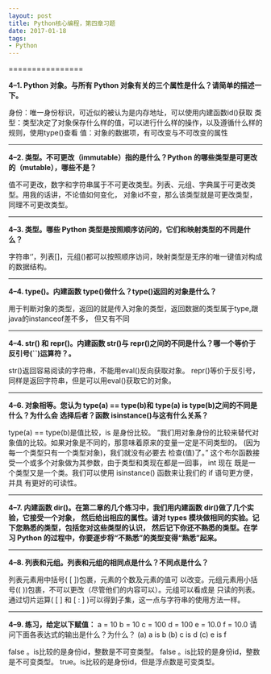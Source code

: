 ```yaml
---
layout: post
title: Python核心编程，第四章习题
date: 2017-01-18
tags: 
- Python
---
```


================

**4–1. Python 对象。与所有 Python 对象有关的三个属性是什么？请简单的描述一下。**

身份：唯一身份标识，可近似的被认为是内存地址，可以使用内建函数id()获取
类型：类型决定了对象保存什么样的值，可以进行什么样的操作，以及遵循什么样的规则，使用type()查看
值：对象的数据项，有可改变与不可改变的属性


<!--more-->

----
**4–2. 类型。不可更改（immutable）指的是什么？Python 的哪些类型是可更改的（mutable），哪些不是？**

值不可更改，数字和字符串属于不可更改类型。列表、元组、字典属于可更改类型。用我的话讲，不论值如何变化，
对象id不变，那么该类型就是可更改类型，同理不可更改类型。

----
**4–3. 类型。哪些 Python 类型是按照顺序访问的，它们和映射类型的不同是什么？**

字符串‘’，列表[]，元组()都可以按照顺序访问，映射类型是无序的唯一键值对构成的数据结构。

----
**4–4. type()。内建函数 type()做什么？type()返回的对象是什么？**

用于判断对象的类型，返回的就是传入对象的类型，返回数据的类型属于type,跟java的instanceof差不多，
但又有不同

----
**4–4. str() 和 repr()。内建函数 str()与 repr()之间的不同是什么？哪一个等价于反引号(``)运算符？。**

str()返回容易阅读的字符串，不能用eval()反向获取对象。
repr()等价于反引号，同样是返回字符串，但是可以用eval()获取它的对象。

----
**4–6. 对象相等。您认为 type(a) == type(b)和 type(a) is type(b)之间的不同是什么？为什么会**
**选择后者？函数 isinstance()与这有什么关系？**

 type(a) == type(b)是值比较，is 是身份比较。
“我们用对象身份的比较来替代对象值的比较。如果对象是不同的，那意味着原来的变量一定是不同类型的。
(因为每一个类型只有一个类型对象)，我们就没有必要去
检查(值)了。”
这个布尔函数接受一个或多个对象做为其参数，由于类型和类现在都是一回事， int 现在
既是一个类型又是一个类。我们可以使用 isinstance() 函数来让我们的 if 语句更方便，并具
有更好的可读性。

----
**4–7. 内建函数 dir()。在第二章的几个练习中，我们用内建函数 dir()做了几个实验，它接受一个对象，**
**然后给出相应的属性。请对 types 模块做相同的实验。记下您熟悉的类型，包括您对这些类型的认识，**
**然后记下你还不熟悉的类型。在学习 Python 的过程中，你要逐步将“不熟悉”的类型变得“熟悉”起来。**

----                          
**4–8. 列表和元组。列表和元组的相同点是什么？不同点是什么？**

列表元素用中括号( [ ])包裹，元素的个数及元素的值可
以改变。元组元素用小括号(( ))包裹，不可以更改（尽管他们的内容可以）。元组可以看成是
只读的列表。通过切片运算( [ ] 和 [ : ] )可以得到子集，这一点与字符串的使用方法一样。

----
**4–9. 练习，给定以下赋值：**
a = 10
b = 10
c = 100
d = 100
e = 10.0
f = 10.0
请问下面各表达式的输出是什么？为什么？
(a) a is b
(b) c is d
(c) e is f

false 。is比较的是身份id，整数是不可变类型。
false 。is比较的是身份id，整数是不可变类型。
true。is比较的是身份id，但是浮点数是可变类型。
